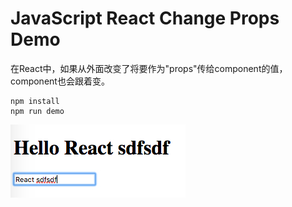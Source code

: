 JavaScript React Change Props Demo
==================================

在React中，如果从外面改变了将要作为"props"传给component的值，component也会跟着变。

```
npm install
npm run demo
```

![demo](./images/demo.jpg)
